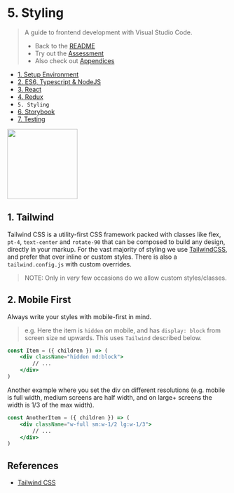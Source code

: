 # 5. Styling

> A guide to frontend development with Visual Studio Code.
>
> - Back to the [README](../../README.md)
> - Try out the [Assessment](./guides/CryptoCharts.md)
> - Also check out [Appendices](./appendix/CodingStandards.md)

- [1. Setup Environment](./1-SetupEnvironment.md)
- [2. ES6, Typescript & NodeJS](./2-Javascript.md)
- [3. React](./3-React.md)
- [4. Redux](./4-Redux.md)
- `5. Styling`
- [6. Storybook](./6-Storybook.md)
- [7. Testing](./7-Testing.md)

<img
style="height: 10rem; width: auto"
src="https://seeklogo.com/images/T/tailwind-css-logo-5AD4175897-seeklogo.com.png"
/>

## 1. Tailwind

Tailwind CSS is a utility-first CSS framework packed with classes like flex, `pt-4`, `text-center` and `rotate-90` that can be composed to build any design, directly in your markup.
For the vast majority of styling we use [TailwindCSS](https://tailwindcss.com/), and prefer that over inline or custom styles. There is also a `tailwind.config.js` with custom overrides.

> NOTE: Only in _very_ few occasions do we allow custom styles/classes.

## 2. Mobile First

Always write your styles with mobile-first in mind.

> e.g. Here the item is `hidden` on mobile, and has `display: block` from screen size `md` upwards.
> This uses `Tailwind` described below.

```jsx
const Item = ({ children }) => (
    <div className="hidden md:block">
        // ...
    </div>
)
```

Another example where you set the div on different resolutions (e.g. mobile is full width, medium screens are half width, and on large+ screens the width is 1/3 of the max width).

```jsx
const AnotherItem = ({ children }) => (
    <div className="w-full sm:w-1/2 lg:w-1/3">
        // ...
    </div>
)
```

## References

- [Tailwind CSS](https://tailwindcss.com/)
